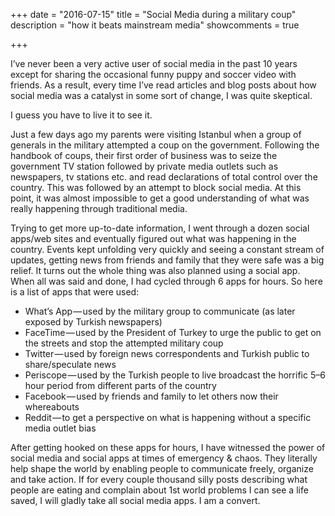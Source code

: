+++
date = "2016-07-15"
title = "Social Media during a military coup"
description = "how it beats mainstream media"
showcomments = true

+++

I’ve never been a very active user of social media in the past 10 years except for sharing the occasional funny puppy and soccer video with friends. As a result, every time I’ve read articles and blog posts about how social media was a catalyst in some sort of change, I was quite skeptical.

I guess you have to live it to see it.

Just a few days ago my parents were visiting Istanbul when a group of generals in the military attempted a coup on the government. Following the handbook of coups, their first order of business was to seize the government TV station followed by private media outlets such as newspapers, tv stations etc. and read declarations of total control over the country. This was followed by an attempt to block social media. At this point, it was almost impossible to get a good understanding of what was really happening through traditional media.

Trying to get more up-to-date information, I went through a dozen social apps/web sites and eventually figured out what was happening in the country. Events kept unfolding very quickly and seeing a constant stream of updates, getting news from friends and family that they were safe was a big relief. It turns out the whole thing was also planned using a social app. When all was said and done, I had cycled through 6 apps for hours. So here is a list of apps that were used:

*   What’s App — used by the military group to communicate (as later exposed by Turkish newspapers)
*   FaceTime — used by the President of Turkey to urge the public to get on the streets and stop the attempted military coup
*   Twitter — used by foreign news correspondents and Turkish public to share/speculate news
*   Periscope — used by the Turkish people to live broadcast the horrific 5–6 hour period from different parts of the country
*   Facebook — used by friends and family to let others now their whereabouts
*   Reddit — to get a perspective on what is happening without a specific media outlet bias

After getting hooked on these apps for hours, I have witnessed the power of social media and social apps at times of emergency & chaos. They literally help shape the world by enabling people to communicate freely, organize and take action. If for every couple thousand silly posts describing what people are eating and complain about 1st world problems I can see a life saved, I will gladly take all social media apps. I am a convert.